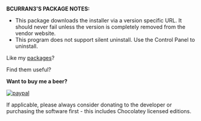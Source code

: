 **BCURRAN3'S PACKAGE NOTES:**

* This package downloads the installer via a version specific URL. It should never fail unless the version is completely removed from the vendor website.
* This program does not support silent uninstall. Use the Control Panel to uninstall.


Like my [packages](https://chocolatey.org/profiles/bcurran3)? 

Find them useful?

**Want to buy me a beer?**

[![paypal](https://www.paypalobjects.com/en_US/i/btn/btn_donateCC_LG.gif)](https://www.paypal.com/cgi-bin/webscr?cmd=_s-xclick&hosted_button_id=4ECL3UCG5CGB6)

If applicable, please always consider donating to the developer or purchasing the software first - this includes Chocolatey licensed editions. 

